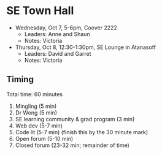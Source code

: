 # SE Town Hall

* Wednesday, Oct 7, 5-6pm, Coover 2222
  * Leaders: Anne and Shaun
  * Notes: Victoria
* Thursday, Oct 8, 12:30-1:30pm, SE Lounge in Atanasoff
  * Leaders: David and Garret
  * Notes: Victoria

## Timing

Total time: 60 minutes

1. Mingling (5 min)
2. Dr Wong (5 min)
3. SE learning community & grad program (3 min)
4. Web dev (5-7 min)
5. Code lit (5-7 min) (finish this by the 30 minute mark)
6. Open forum (5-10 min)
7. Closed forum (23-32 min; remainder of time)
